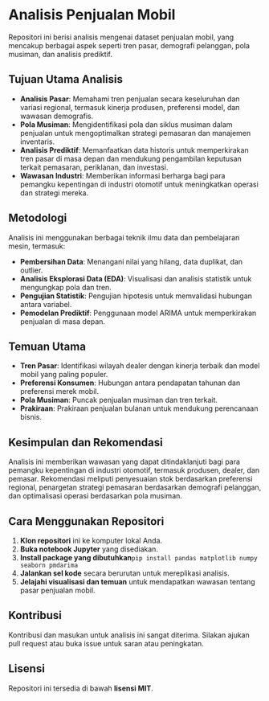 # Analisis Penjualan Mobil

Repositori ini berisi analisis mengenai dataset penjualan mobil, yang mencakup berbagai aspek seperti tren pasar, demografi pelanggan, pola musiman, dan analisis prediktif.

## Tujuan Utama Analisis

- **Analisis Pasar**: Memahami tren penjualan secara keseluruhan dan variasi regional, termasuk kinerja produsen, preferensi model, dan wawasan demografis.
- **Pola Musiman**: Mengidentifikasi pola dan siklus musiman dalam penjualan untuk mengoptimalkan strategi pemasaran dan manajemen inventaris.
- **Analisis Prediktif**: Memanfaatkan data historis untuk memperkirakan tren pasar di masa depan dan mendukung pengambilan keputusan terkait pemasaran, periklanan, dan investasi.
- **Wawasan Industri**: Memberikan informasi berharga bagi para pemangku kepentingan di industri otomotif untuk meningkatkan operasi dan strategi mereka.

## Metodologi

Analisis ini menggunakan berbagai teknik ilmu data dan pembelajaran mesin, termasuk:

- **Pembersihan Data**: Menangani nilai yang hilang, data duplikat, dan outlier.
- **Analisis Eksplorasi Data (EDA)**: Visualisasi dan analisis statistik untuk mengungkap pola dan tren.
- **Pengujian Statistik**: Pengujian hipotesis untuk memvalidasi hubungan antara variabel.
- **Pemodelan Prediktif**: Penggunaan model ARIMA untuk memperkirakan penjualan di masa depan.

## Temuan Utama

- **Tren Pasar**: Identifikasi wilayah dealer dengan kinerja terbaik dan model mobil yang paling populer.
- **Preferensi Konsumen**: Hubungan antara pendapatan tahunan dan preferensi merek mobil.
- **Pola Musiman**: Puncak penjualan musiman dan tren terkait.
- **Prakiraan**: Prakiraan penjualan bulanan untuk mendukung perencanaan bisnis.

## Kesimpulan dan Rekomendasi

Analisis ini memberikan wawasan yang dapat ditindaklanjuti bagi para pemangku kepentingan di industri otomotif, termasuk produsen, dealer, dan pemasar. Rekomendasi meliputi penyesuaian stok berdasarkan preferensi regional, penargetan strategi pemasaran berdasarkan demografi pelanggan, dan optimalisasi operasi berdasarkan pola musiman.

## Cara Menggunakan Repositori

1. **Klon repositori** ini ke komputer lokal Anda.
2. **Buka notebook Jupyter** yang disediakan.
3. **Install package yang dibutuhkan**`pip install pandas matplotlib numpy seaborn pmdarima`
4. **Jalankan sel kode** secara berurutan untuk mereplikasi analisis.
5. **Jelajahi visualisasi dan temuan** untuk mendapatkan wawasan tentang pasar penjualan mobil.

## Kontribusi

Kontribusi dan masukan untuk analisis ini sangat diterima. Silakan ajukan pull request atau buka issue untuk saran atau peningkatan.

## Lisensi

Repositori ini tersedia di bawah **lisensi MIT**.

